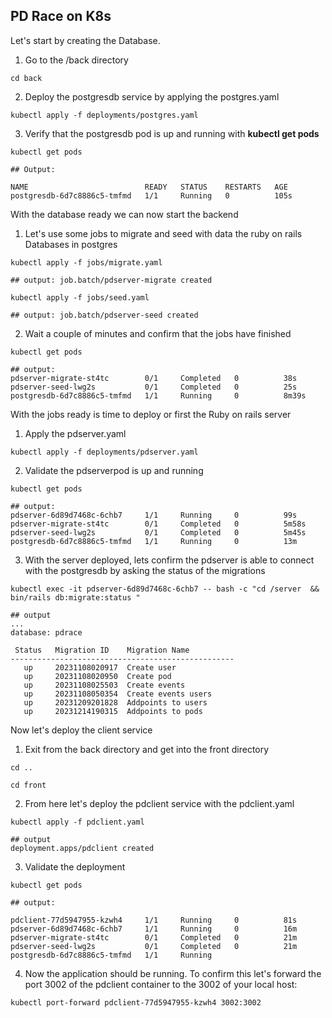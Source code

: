 ## PD Race on K8s


Let's start by creating the Database. 

1. Go to the /back directory 
```
cd back
```
2. Deploy the postgresdb service by applying the postgres.yaml

```
kubectl apply -f deployments/postgres.yaml 
```

3. Verify that the postgresdb pod is up and running with **kubectl get pods**


```
kubectl get pods

## Output: 

NAME                          READY   STATUS    RESTARTS   AGE
postgresdb-6d7c8886c5-tmfmd   1/1     Running   0          105s

```
With the database ready we can now start the backend

1. Let's use some jobs to migrate and seed with data the ruby on rails Databases in postgres

```
kubectl apply -f jobs/migrate.yaml 

## output: job.batch/pdserver-migrate created

kubectl apply -f jobs/seed.yaml 

## output: job.batch/pdserver-seed created

```

2. Wait a couple of minutes and confirm that the jobs have finished

```
kubectl get pods

## output: 
pdserver-migrate-st4tc        0/1     Completed   0          38s
pdserver-seed-lwg2s           0/1     Completed   0          25s
postgresdb-6d7c8886c5-tmfmd   1/1     Running     0          8m39s
```

With the jobs ready is time to deploy or first the Ruby on rails server 

1. Apply the pdserver.yaml 

```
kubectl apply -f deployments/pdserver.yaml 
```

2. Validate the pdserverpod is up and running

```
kubectl get pods

## output:
pdserver-6d89d7468c-6chb7     1/1     Running     0          99s
pdserver-migrate-st4tc        0/1     Completed   0          5m58s
pdserver-seed-lwg2s           0/1     Completed   0          5m45s
postgresdb-6d7c8886c5-tmfmd   1/1     Running     0          13m
```

3. With the server deployed, lets confirm the pdserver is able to connect with the postgresdb by asking the status of the migrations

```
kubectl exec -it pdserver-6d89d7468c-6chb7 -- bash -c "cd /server  && bin/rails db:migrate:status "

## output 
...
database: pdrace

 Status   Migration ID    Migration Name
--------------------------------------------------
   up     20231108020917  Create user
   up     20231108020950  Create pod
   up     20231108025503  Create events
   up     20231108050354  Create events users
   up     20231209201828  Addpoints to users
   up     20231214190315  Addpoints to pods

```

Now let's deploy the client service

1. Exit from the back directory and get into the front directory

```
cd ..

cd front

```

2. From here let's deploy the pdclient service with the pdclient.yaml

```
kubectl apply -f pdclient.yaml 

## output
deployment.apps/pdclient created

```

3. Validate the deployment

```
kubectl get pods

## output:

pdclient-77d5947955-kzwh4     1/1     Running     0          81s
pdserver-6d89d7468c-6chb7     1/1     Running     0          16m
pdserver-migrate-st4tc        0/1     Completed   0          21m
pdserver-seed-lwg2s           0/1     Completed   0          21m
postgresdb-6d7c8886c5-tmfmd   1/1     Running  

```

4. Now the application should be running. To confirm this let's forward the port 3002 of the pdclient container to the 3002 of your local host: 

```
kubectl port-forward pdclient-77d5947955-kzwh4 3002:3002
```

